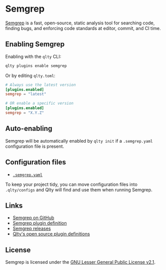 # Semgrep

[Semgrep](https://github.com/semgrep/semgrep) is a fast, open-source, static analysis tool for searching code, finding bugs, and enforcing code standards at editor, commit, and CI time.

## Enabling Semgrep

Enabling with the `qlty` CLI:

```bash
qlty plugins enable semgrep
```

Or by editing `qlty.toml`:

```toml
# Always use the latest version
[plugins.enabled]
semgrep = "latest"

# OR enable a specific version
[plugins.enabled]
semgrep = "X.Y.Z"
```

## Auto-enabling

Semgrep will be automatically enabled by `qlty init` if a `.semgrep.yaml` configuration file is present.

## Configuration files

- [`.semgrep.yaml`](https://semgrep.dev/docs/writing-rules/overview/)

To keep your project tidy, you can move configuration files into `.qlty/configs` and Qlty will find and use them when running Semgrep.

## Links

- [Semgrep on GitHub](https://github.com/semgrep/semgrep)
- [Semgrep plugin definition](https://github.com/qltysh/qlty/tree/main/plugins/linters/semgrep)
- [Semgrep releases](https://github.com/semgrep/semgrep/releases)
- [Qlty's open source plugin definitions](https://github.com/qltysh/qlty/tree/main/plugins/linters)

## License

Semgrep is licensed under the [GNU Lesser General Public License v2.1](https://github.com/semgrep/semgrep/blob/develop/LICENSE).
